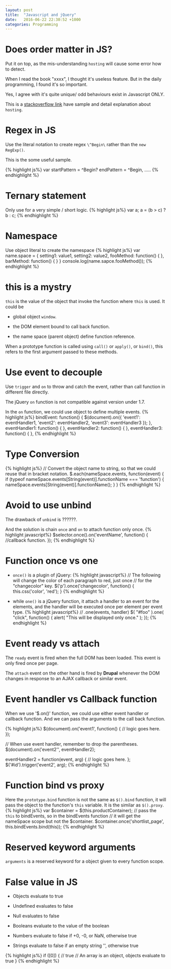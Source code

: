 ```yaml
---
layout: post
title:  "Javascript and jQuery"
date:   2016-06-22 22:30:52 +1000
categories: Programming
---
```

Does order matter in JS?
===========

Put it on top, as the mis-understanding `hosting` will cause some error how to detect.

When I read the book "xxxx", I thought it's useless feature. But in the daily programming, I found it's so important.

Yes, I agree with it's quite unique/ odd behaviours exist in Javascript ONLY.

This is a [stackoverflow link](http://stackoverflow.com/questions/7609276/javascript-function-order-why-does-it-matter)  have sample and detail explanation about `hosting`. 

Regex in JS
===========
Use the literal notation to create regex `\^Begin\` rather than the `new RegExp()`.

This is the some useful sample.

{% highlight js%}
var startPattern = \^Begin\?
    endPattern = \^Begin\,
    .....
{% endhighlight %}

Ternary statement
=================
Only use for a very simple / short logic.
{% highlight js%}
var a;
a = (b > c) ? b : c;
{% endhighlight %}

Namespace
=========
Use object literal to create the namespace
{% highlight js%}
var name.space = {
  setting1: value1,
  setting2: value2,
  fooMethod: function() {
  },
  barMethod: function() {
  }
}
console.log(name.sapce.fooMethod());
{% endhighlight %}

this is a mystry
==================

`this` is the value of the object that invoke the function where `this` is used. It could be

- global object `window`.

- the DOM element bound to call back function.
  
- the name space (parent object) define function reference.

When a prototype function is called using `call()` or `apply()`, or `bind()`, this refers to the first argument passed to these methods. 

Use event to decouple
=====================

Use `trigger` and `on` to throw and catch the event, rather than call function in different file directly. 

The jQuery `on` function is not compatible against version under 1.7.

In the `on` function, we could use object to define multiple events.
{% highlight js%}
  bindEvent: function() {
    $(document).on({
      'event1': eventHandler1,
      'event2': eventHandler2,
      'event3': eventHandler3
    });
  },
  eventHandler1: function() {
  },
  eventHandler2: function() {
  },
  eventHandler3: function() {
  },
{% endhighlight %}

Type Conversion
===============
{% highlight js%}
// Convert the object name to string, so that we could reuse that in bracket notation.
$.each(nameSpace.events, function(event) {
  if (typeof nameSpace.events[String(event)].functionName === 'function') {
    nameSpace.events[String(event)].functionName();
  }
}
{% endhighlight %}

Avoid to use unbind
===================
The drawback of `unbind` is ??????.

And the solution is chain `once` and `on` to attach function only once.
{% highlight javascript%}
  $selector.once().on('eventName', function() {
    //callback function.
  });
{% endhighlight %}

Function once vs one
====================
- `once()` is a plugin of jQuery:
{% highlight javascript%}
// The following will change the color of each paragraph to red, just once
// for the "changecolor" key.
$('p').once('changecolor', function() {
  this.css('color', 'red');
}
{% endhighlight %}

- while `one()` is a jQuery function, it attach a handler to an event for the elements, and the handler will be executed once per element per event type.
{% highlight javascript%}
// .one(events, handler)
$( "#foo" ).one( "click", function() {
  alert( "This will be displayed only once." );
});
{% endhighlight %}

Event ready vs attach
=====================
The `ready` event is fired when the full DOM has been loaded. This event is only fired once per page.

The `attach` event on the other hand is fired by **Drupal** whenever the DOM changes in response to an AJAX callback or similar event.

Event handler vs Callback function
==================================
When we use '$.on()' function, we could use either event handler or callback function. And we can pass the arguments to the call back function.

{% highlight js%}
$(document).on('event1', function() {
  // logic goes here.
});

// When use event handler, remember to drop the parentheses.
$(document).on('event2'', eventHandler2);

eventHandler2 = function(event, arg) {
  // logic goes here.
};
$('#id').trigger('event2', arg);
{% endhighlight %}

Function bind vs proxy
======================
Here the `prototype.bind` function is not the same as `$().bind` function, it will pass the object to the function's `this` variable. It is the similar as `$().proxy`.
{% highlight js%}
  var $container = $(this.productContainer);
  // pass the `this` to bindEvents, so in the bindEvents function
  // it will get the nameSpace scope but not the $container. 
  $container.once('shortlist_page', this.bindEvents.bind(this));
{% endhighlight %}

Reserved keyword arguments
==========================
`arguments` is a reserved keyword for a object given to every function scope.

False value in JS
=================
- Objects evaluate to true

- Undefined evaluates to false

- Null evaluates to false

- Booleans evaluate to the value of the boolean

- Numbers evaluate to false if +0, -0, or NaN, otherwise true

- Strings evaluate to false if an empty string '', otherwise true

{% highlight js%}
if ([0]) {
  // true
  // An array is an object, objects evaluate to true
}
{% endhighlight %}
